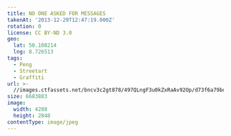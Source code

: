```yaml
---
title: NO ONE ASKED FOR MESSAGES
takenAt: '2013-12-29T12:47:19.000Z'
rotation: 0
license: CC BY-ND 3.0
geo:
  lat: 50.108214
  lng: 8.726513
tags:
  - Peng
  - Streetart
  - Graffiti
url: >-
  //images.ctfassets.net/bncv3c2gt878/497QLngF3u0kZxRaAv92Op/d73f6a79bd5788b76baa75fbdffc0d5d/no-one-asked-for-messages_11625313983_o
size: 6683883
image:
  width: 4288
  height: 2848
contentType: image/jpeg
---
```


